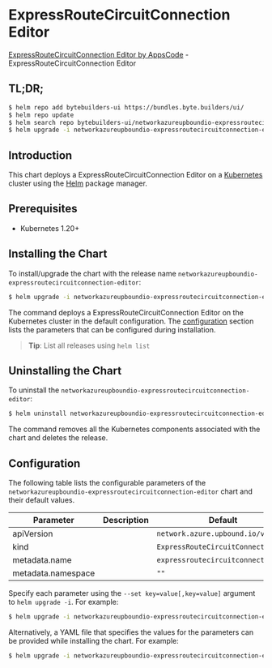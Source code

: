# ExpressRouteCircuitConnection Editor

[ExpressRouteCircuitConnection Editor by AppsCode](https://byte.builders) - ExpressRouteCircuitConnection Editor

## TL;DR;

```bash
$ helm repo add bytebuilders-ui https://bundles.byte.builders/ui/
$ helm repo update
$ helm search repo bytebuilders-ui/networkazureupboundio-expressroutecircuitconnection-editor --version=v0.4.18
$ helm upgrade -i networkazureupboundio-expressroutecircuitconnection-editor bytebuilders-ui/networkazureupboundio-expressroutecircuitconnection-editor -n default --create-namespace --version=v0.4.18
```

## Introduction

This chart deploys a ExpressRouteCircuitConnection Editor on a [Kubernetes](http://kubernetes.io) cluster using the [Helm](https://helm.sh) package manager.

## Prerequisites

- Kubernetes 1.20+

## Installing the Chart

To install/upgrade the chart with the release name `networkazureupboundio-expressroutecircuitconnection-editor`:

```bash
$ helm upgrade -i networkazureupboundio-expressroutecircuitconnection-editor bytebuilders-ui/networkazureupboundio-expressroutecircuitconnection-editor -n default --create-namespace --version=v0.4.18
```

The command deploys a ExpressRouteCircuitConnection Editor on the Kubernetes cluster in the default configuration. The [configuration](#configuration) section lists the parameters that can be configured during installation.

> **Tip**: List all releases using `helm list`

## Uninstalling the Chart

To uninstall the `networkazureupboundio-expressroutecircuitconnection-editor`:

```bash
$ helm uninstall networkazureupboundio-expressroutecircuitconnection-editor -n default
```

The command removes all the Kubernetes components associated with the chart and deletes the release.

## Configuration

The following table lists the configurable parameters of the `networkazureupboundio-expressroutecircuitconnection-editor` chart and their default values.

|     Parameter      | Description |                    Default                    |
|--------------------|-------------|-----------------------------------------------|
| apiVersion         |             | <code>network.azure.upbound.io/v1beta1</code> |
| kind               |             | <code>ExpressRouteCircuitConnection</code>    |
| metadata.name      |             | <code>expressroutecircuitconnection</code>    |
| metadata.namespace |             | <code>""</code>                               |


Specify each parameter using the `--set key=value[,key=value]` argument to `helm upgrade -i`. For example:

```bash
$ helm upgrade -i networkazureupboundio-expressroutecircuitconnection-editor bytebuilders-ui/networkazureupboundio-expressroutecircuitconnection-editor -n default --create-namespace --version=v0.4.18 --set apiVersion=network.azure.upbound.io/v1beta1
```

Alternatively, a YAML file that specifies the values for the parameters can be provided while
installing the chart. For example:

```bash
$ helm upgrade -i networkazureupboundio-expressroutecircuitconnection-editor bytebuilders-ui/networkazureupboundio-expressroutecircuitconnection-editor -n default --create-namespace --version=v0.4.18 --values values.yaml
```
